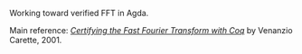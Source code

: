 Working toward verified FFT in Agda.

Main reference: [*Certifying the Fast Fourier Transform with Coq*](https://citeseerx.ist.psu.edu/viewdoc/summary?doi=10.1.1.79.4403) by Venanzio Carette, 2001.
